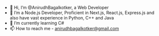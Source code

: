 - 👋 Hi, I’m @AnirudhBagalkotker, a Web Developer
- 👀 I’m a Node.js Developer, Proficient in Next.js, React.js, Express.js and also have vast experience in Python, C++ and Java
- 🌱 I’m currently learning C#
- 📫 How to reach me - anirudhbagalkotker@gmail.com



